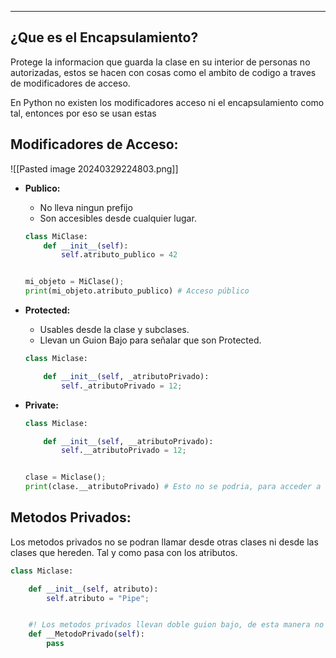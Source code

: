 
---
## ¿Que es el Encapsulamiento?
Protege la informacion que guarda la clase en su interior de personas no autorizadas, estos se hacen con cosas como el ambito de codigo a traves de modificadores de acceso.

En Python no existen los modificadores acceso ni el encapsulamiento como tal, entonces por eso se usan estas   

## Modificadores de Acceso:

![[Pasted image 20240329224803.png]]

- **Publico:**
	 - No lleva ningun prefijo
	 - Son accesibles desde cualquier lugar.
	 
	```python
	class MiClase: 
		def __init__(self): 
			self.atributo_publico = 42 


	mi_objeto = MiClase();
	print(mi_objeto.atributo_publico) # Acceso público
	```


- **Protected:**
	 - Usables desde la clase y subclases.
	 - Llevan un Guion Bajo para señalar que son Protected.
	 
	```python
	class Miclase:

	    def __init__(self, _atributoPrivado):
	        self._atributoPrivado = 12;
	```

- **Private:**
	 
	```python
	class Miclase:

	    def __init__(self, __atributoPrivado):
	        self.__atributoPrivado = 12;


	clase = Miclase();
	print(clase.__atributoPrivado) # Esto no se podria, para acceder a el tendriamos que usar un Getter
	```

## Metodos Privados:
Los metodos privados no se podran llamar desde otras clases ni desde las clases que hereden. Tal y como pasa con los atributos.

```python
class Miclase:

    def __init__(self, atributo):
        self.atributo = "Pipe";


    #! Los metodos privados llevan doble guion bajo, de esta manera no se pueden acceder desde otra clase. 
    def __MetodoPrivado(self):
        pass
```
